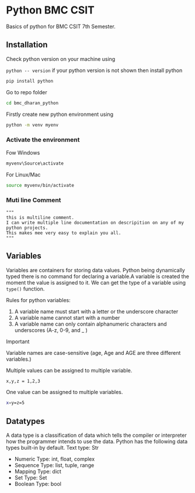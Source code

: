 # Python BMC CSIT
Basics of python for BMC CSIT 7th Semester. 

## Installation
Check python version on your machine using 

``
python -- version
``
if your python version is not shown then install python

```bash
pip install python
```

Go to repo folder 
```bash
cd bmc_dharan_python
```

Firstly create new python environment using
```bash
python -m venv myenv
```
### Activate the environment

Fow Windows
```bash
myvenv\Source\activate
```

For Linux/Mac
```bash
source myvenv/bin/activate
```
### Muti line Comment

```
"""
this is multiline comment.
I can write multiple line documentation on descripition on any of my python projects.
This makes mee very easy to explain you all.
"""
```
## Variables

Variables are containers for storing data values.
Python being dynamically typed there is no command for declaring a variable.A variable is created the moment the value is assigned to it.
We can get the type of a variable using `type()` function.

Rules for python variables:
1. A variable name must start with a letter or the underscore character
2. A variable name cannot start with a number
3. A variable name can only contain alphanumeric characters and underscores (A-z, 0-9, and _ )
   
> [!IMPORTANT]
> Variable names are case-sensitive (age, Age and AGE are three different variables.)

Multiple values can be assigned to multiple variable.

```bash
x,y,z = 1,2,3
```

One value can be assigned to multiple variables.
```bash
x=y=z=5
```
## Datatypes

A data type is a classification of data which tells the compiler or interpreter how the programmer intends to use the data.
Python has the following data types built-in by default.
Text type: Str
* Numeric Type: int, float, complex
* Sequence Type: list, tuple, range 
* Mapping Type: dict
* Set Type: Set
* Boolean Type: bool




